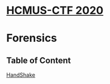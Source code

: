 # [HCMUS-CTF 2020](https://ctf.hcmus.edu.vn/)

# Forensics

## Table of Content

[HandShake](HandShake/README.md)


